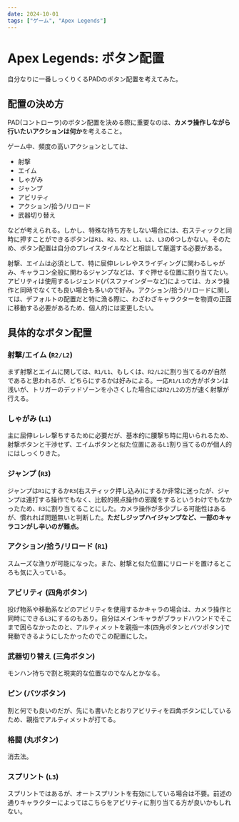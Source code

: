 ```yaml
---
date: 2024-10-01
tags: ["ゲーム", "Apex Legends"]
---
```


# Apex Legends: ボタン配置

自分なりに一番しっくりくるPADのボタン配置を考えてみた。

## 配置の決め方

PAD(コントローラ)のボタン配置を決める際に重要なのは、**カメラ操作しながら行いたいアクションは何か**を考えること。

ゲーム中、頻度の高いアクションとしては、

- 射撃
- エイム
- しゃがみ
- ジャンプ
- アビリティ
- アクション/拾う/リロード
- 武器切り替え

などが考えられる。しかし、特殊な持ち方をしない場合には、右スティックと同時に押すことができるボタンは`R1`、`R2`、`R3`、`L1`、`L2`、`L3`の6つしかない。そのため、ボタン配置は自分のプレイスタイルなどと相談して厳選する必要がある。

射撃、エイムは必須として、特に屈伸レレレやスライディングに関わるしゃがみ、キャラコン全般に関わるジャンプなどは、すぐ押せる位置に割り当てたい。アビリティは使用するレジェンド(パスファインダーなど)によっては、カメラ操作と同時でなくても良い場合も多いので好み。アクション/拾う/リロードに関しては、デフォルトの配置だと特に漁る際に、わざわざキャラクターを物資の正面に移動する必要があるため、個人的には変更したい。

## 具体的なボタン配置

### 射撃/エイム (`R2/L2`)

まず射撃とエイムに関しては、`R1/L1`、もしくは、`R2/L2`に割り当てるのが自然であると思われるが、どちらにするかは好みによる。一応`R1/L1`の方がボタンは浅いが、トリガーのデッドゾーンを小さくした場合には`R2/L2`の方が速く射撃が行える。

### しゃがみ (`L1`)

主に屈伸レレレ撃ちするために必要だが、基本的に腰撃ち時に用いられるため、射撃ボタンと干渉せず、エイムボタンと似た位置にある`L1`割り当てるのが個人的にはしっくりきた。

### ジャンプ (`R3`)

ジャンプは`R1`にするか`R3`(右スティック押し込み)にするか非常に迷ったが、ジャンプは連打する操作でもなく、比較的視点操作の邪魔をするというわけでもなかったため、`R3`に割り当てることにした。カメラ操作が多少ブレる可能性はあるが、慣れれば問題無いと判断した。**ただしジップハイジャンプなど、一部のキャラコンがし辛いのが難点。**

### アクション/拾う/リロード (`R1`)

スムーズな漁りが可能になった。また、射撃と似た位置にリロードを置けるところも気に入っている。

### アビリティ (四角ボタン)

投げ物系や移動系などのアビリティを使用するかキャラの場合は、カメラ操作と同時にできる`L3`にするのもあり。自分はメインキャラがブラッドハウンドでそこまで困らなかったのと、アルティメットを親指一本(四角ボタンとバツボタン)で発動できるようにしたかったのでこの配置にした。

### 武器切り替え (三角ボタン)

モンハン持ちで割と現実的な位置なのでなんとかなる。

### ピン (バツボタン)

割と何でも良いのだが、先にも書いたとおりアビリティを四角ボタンにしているため、親指でアルティメットが打てる。

### 格闘 (丸ボタン)

消去法。

### スプリント (`L3`)

スプリントではあるが、オートスプリントを有効にしている場合は不要。前述の通りキャラクターによってはこちらをアビリティに割り当てる方が良いかもしれない。
